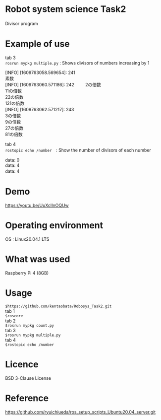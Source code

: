# Robot system science Task2   
Divisor program 　

# Example of use     

tab 3  
`rosrun mypkg multiple.py` : Shows divisors of numbers increasing by 1  

[INFO] [1609763058.569654]: 241  
素数  
[INFO] [1609763060.571186]: 242  　　
2の倍数　　  
11の倍数　　  
22の倍数　　  
121の倍数　　  
[INFO] [1609763062.571217]: 243　　  
3の倍数　　  
9の倍数　　  
27の倍数　　  
81の倍数　　  

tab 4  
`rostopic echo /number`　: Show the number of divisors of each number  

data: 0  
data: 4  
data: 4    　

# Demo  
https://youtu.be/UuXclInOQUw

# Operating environment  
OS : Linux20.04.1 LTS  

# What was used  
Raspberry Pi 4 (8GB)  

# Usage
`$https://github.com/kentaobata/Robosys_Task2.git`   
 tab 1  
 `$roscore`  
 tab 2  
 `$rosrun mypkg count.py`  
 tab 3  
 `$rosrun mypkg multiple.py`  
 tab 4  
 `$rostopic echo /number`  
 
 # Licence  
 BSD 3-Clause License  
 
 # Reference
 https://github.com/ryuichiueda/ros_setup_scripts_Ubuntu20.04_server.git
 
 

 
